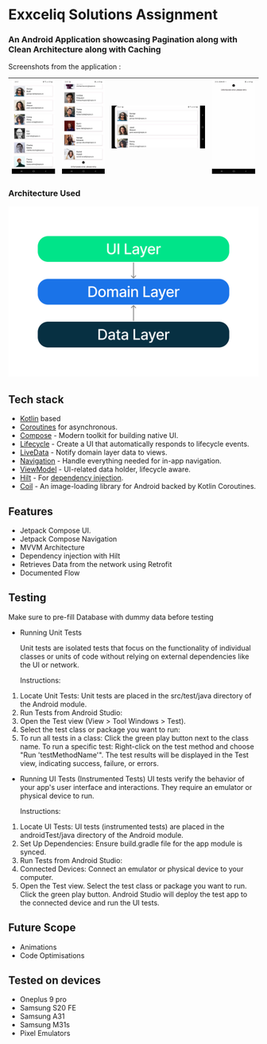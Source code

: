 <h1>Exxceliq Solutions Assignment</h1>
<h3>An Android Application showcasing Pagination along with Clean Architecture along with Caching</h3>

Screenshots from the application : 

| ![list](preview/preview2.jpg) | ![list](preview/preview3.jpg) |![list](preview/preview4.jpg) |![noData](preview/preview1.jpg) |
|----------|:----------:|:--------:|:--------:|


<h3>Architecture Used</h3>

![Architecture](preview/architecture-graph.png)

## Tech stack 

- [Kotlin][1] based
- [Coroutines][2] for asynchronous.
- [Compose][3] - Modern toolkit for building native UI.
- [Lifecycle][4] - Create a UI that automatically responds to lifecycle events.
- [LiveData][5] - Notify domain layer data to views.
- [Navigation][6] - Handle everything needed for in-app navigation.
- [ViewModel][7] - UI-related data holder, lifecycle aware.
- [Hilt][8] - For [dependency injection][10].
- [Coil][9] - An image-loading library for Android backed by Kotlin Coroutines.

[1]: https://kotlinlang.org/
[2]: https://kotlinlang.org/docs/reference/coroutines-overview.html
[3]: https://developer.android.com/jetpack/compose
[4]: https://developer.android.com/topic/libraries/architecture/lifecycle
[5]: https://developer.android.com/topic/libraries/architecture/livedata
[6]: https://developer.android.com/jetpack/compose/navigation
[7]: https://developer.android.com/topic/libraries/architecture/viewmodel
[8]: https://dagger.dev/hilt/
[9]: https://developer.android.com/training/dependency-injection/hilt-android
[10]: https://github.com/coil-kt/coil

## Features

- Jetpack Compose UI. 
- Jetpack Compose Navigation
- MVVM Architecture
- Dependency injection with Hilt
- Retrieves Data from the network using Retrofit 
- Documented Flow 

## Testing 
Make sure to pre-fill Database with dummy data before testing 

- Running Unit Tests

  Unit tests are isolated tests that focus on the functionality of individual classes or units of code without relying on external dependencies like the UI or network.

  Instructions:
1. Locate Unit Tests: Unit tests are placed in the src/test/java directory of the Android module.
2. Run Tests from Android Studio:
3. Open the Test view (View > Tool Windows > Test).
4. Select the test class or package you want to run:
5. To run all tests in a class: Click the green play button next to the class name.
   To run a specific test: Right-click on the test method and choose "Run 'testMethodName'".
   The test results will be displayed in the Test view, indicating success, failure, or errors.

- Running UI Tests (Instrumented Tests)
  UI tests verify the behavior of your app's user interface and interactions. They require an emulator or physical device to run.

  Instructions:
1. Locate UI Tests:  UI tests (instrumented tests) are placed in the androidTest/java directory of the Android module.
2. Set Up Dependencies: Ensure build.gradle file for the app module is synced.
3. Run Tests from Android Studio:
4. Connected Devices: Connect an emulator or physical device to your computer.
5. Open the Test view.
   Select the test class or package you want to run.
   Click the green play button.
   Android Studio will deploy the test app to the connected device and run the UI tests.




## Future Scope
  
- Animations 
- Code Optimisations


## Tested on devices 

- Oneplus 9 pro 
- Samsung S20 FE
- Samsung A31 
- Samsung M31s 
- Pixel Emulators 
